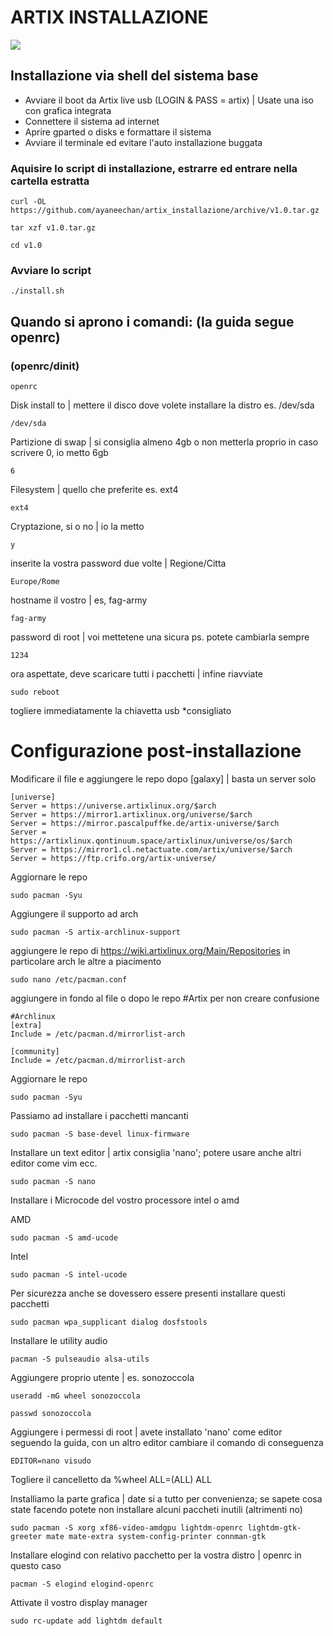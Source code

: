 # ARTIX INSTALLAZIONE
[![](https://img.shields.io/badge/Artix-Linux%20OS-blue?style=for-the-badge&logo=Artix+Linux)](https://artixlinux.org/)

## Installazione via shell del sistema base
- Avviare il boot da Artix live usb (LOGIN & PASS = artix) | Usate una iso con grafica integrata
- Connettere il sistema ad internet
- Aprire gparted o disks e formattare il sistema
- Avviare il terminale ed evitare l'auto installazione buggata

### Aquisire lo script di installazione, estrarre ed entrare nella cartella estratta
```
curl -OL https://github.com/ayaneechan/artix_installazione/archive/v1.0.tar.gz
```
```
tar xzf v1.0.tar.gz
```
```
cd v1.0
```

### Avviare lo script
```
./install.sh
```

## Quando si aprono i comandi: (la guida segue openrc)
### (openrc/dinit)
```
openrc
```
Disk install to | mettere il disco dove volete installare la distro es. /dev/sda
```
/dev/sda
```
Partizione di swap | si consiglia almeno 4gb o non metterla proprio in caso scrivere 0, io metto 6gb
```
6
```
Filesystem | quello che preferite es. ext4
```
ext4
```
Cryptazione, si o no | io la metto
```
y
```
inserite la vostra password due volte | Regione/Citta
```
Europe/Rome
```
hostname il vostro | es, fag-army
```
fag-army
```
password di root | voi mettetene una sicura ps. potete cambiarla sempre
```
1234
```
ora aspettate, deve scaricare tutti i pacchetti | infine riavviate
```
sudo reboot
```
togliere immediatamente la chiavetta usb *consigliato

# Configurazione post-installazione

Modificare il file e aggiungere le repo dopo [galaxy] | basta un server solo
```
[universe]
Server = https://universe.artixlinux.org/$arch
Server = https://mirror1.artixlinux.org/universe/$arch
Server = https://mirror.pascalpuffke.de/artix-universe/$arch
Server = https://artixlinux.qontinuum.space/artixlinux/universe/os/$arch
Server = https://mirror1.cl.netactuate.com/artix/universe/$arch
Server = https://ftp.crifo.org/artix-universe/
```
Aggiornare le repo
```
sudo pacman -Syu 
```
Aggiungere il supporto ad arch
```
sudo pacman -S artix-archlinux-support
```
aggiungere le repo di https://wiki.artixlinux.org/Main/Repositories in particolare arch le altre a piacimento 
```
sudo nano /etc/pacman.conf
```
aggiungere in fondo al file o dopo le repo #Artix per non creare confusione
```
#Archlinux
[extra]
Include = /etc/pacman.d/mirrorlist-arch

[community]
Include = /etc/pacman.d/mirrorlist-arch
```

Aggiornare le repo
```
sudo pacman -Syu 
```
Passiamo ad installare i pacchetti mancanti
```
sudo pacman -S base-devel linux-firmware 
```
Installare un text editor | artix consiglia 'nano'; potere usare anche altri editor come vim ecc.
```
sudo pacman -S nano
```
Installare i Microcode del vostro processore intel o amd

AMD
```
sudo pacman -S amd-ucode
```
Intel
```
sudo pacman -S intel-ucode
```
Per sicurezza anche se dovessero essere presenti installare questi pacchetti
```
sudo pacman wpa_supplicant dialog dosfstools 
```
Installare le utility audio
```
pacman -S pulseaudio alsa-utils
```
Aggiungere proprio utente | es. sonozoccola
```
useradd -mG wheel sonozoccola
```
```
passwd sonozoccola
```
Aggiungere i permessi di root | avete installato 'nano' come editor seguendo la guida, con un altro editor cambiare il comando di conseguenza
```
EDITOR=nano visudo
```
Togliere il cancelletto da %wheel ALL=(ALL) ALL


Installiamo la parte grafica | date si a tutto per convenienza; se sapete cosa state facendo potete non installare alcuni paccheti inutili (altrimenti no)
```
sudo pacman -S xorg xf86-video-amdgpu lightdm-openrc lightdm-gtk-greeter mate mate-extra system-config-printer connman-gtk
```
Installare elogind con relativo pacchetto per la vostra distro | openrc in questo caso
```
pacman -S elogind elogind-openrc
```
Attivate il vostro display manager
```
sudo rc-update add lightdm default
```
